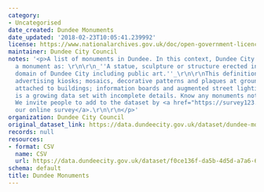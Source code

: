 ```yaml
---
category:
- Uncategorised
date_created: Dundee Monuments
date_updated: '2018-02-23T10:05:41.239992'
license: https://www.nationalarchives.gov.uk/doc/open-government-licence/version/3/
maintainer: Dundee City Council
notes: '<p>A list of monuments in Dundee. In this context, Dundee City Council defines
  a monument as: \r\n\r\n_''A statue, sculpture or structure erected in the public
  domain of Dundee City including public art.''_\r\n\r\nThis definition excludes:
  advertising kiosks; mosaics, decorative patterns and plaques at ground level or
  attached to buildings; information boards and augmented street lighting columns.\r\n\r\nThis
  is a growing data set with incomplete details. Know any monuments not on the list?
  We invite people to add to the dataset by <a href="https://survey123.arcgis.com/share/4eff890a79fb4c2d842d5972a7f31815">completing
  our online survey</a>.\r\n\r\n</p>'
organization: Dundee City Council
original_dataset_link: https://data.dundeecity.gov.uk/dataset/dundee-monuments
records: null
resources:
- format: CSV
  name: CSV
  url: https://data.dundeecity.gov.uk/dataset/f0ce136f-da5b-4d5d-a7a6-6fea9a913bbe/resource/75ec80d4-57e7-4696-a6e5-1011a30f7019/download/monuments_transformed.csv
schema: default
title: Dundee Monuments
---
```

